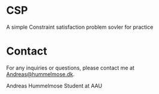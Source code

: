 # CSP
A simple Constraint satisfaction problem sovler for practice 

# Contact
For any inquiries or questions, please contact me at Andreas@hummelmose.dk.

Andreas Hummelmose Student at AAU
